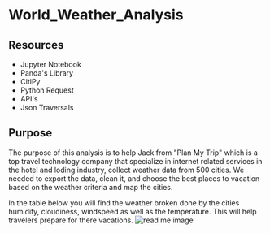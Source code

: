 # World_Weather_Analysis

## Resources
- Jupyter Notebook
- Panda's Library
- CitiPy
- Python Request
- API's
- Json Traversals

## Purpose
  The purpose of this analysis is to help Jack from "Plan My Trip" which is a top travel technology company that specialize in internet related services in the hotel and loding industry, collect weather data from 500 cities. We needed to export the data, clean it, and choose the best places to vacation based on the weather criteria and map the cities.
  
 In the table below you will find the weather broken done by the cities humidity, cloudiness, windspeed as well as the temperature. This will help travelers prepare for there vacations.
  ![read me image](https://user-images.githubusercontent.com/96032255/154602896-7c141ecb-2b21-4303-9f06-9c3d21f3920f.PNG)

